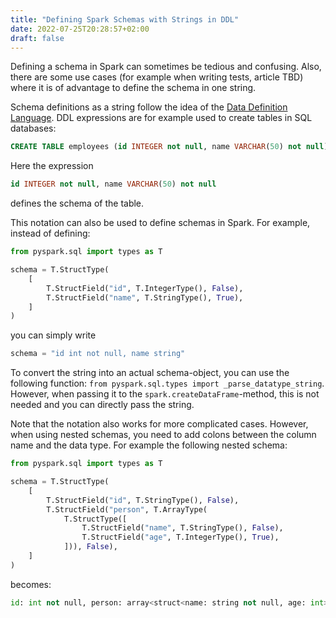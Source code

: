 ```yaml
---
title: "Defining Spark Schemas with Strings in DDL"
date: 2022-07-25T20:28:57+02:00
draft: false
---
```


Defining a schema in Spark can sometimes be tedious and confusing. Also, there are some use cases (for example when writing tests, article TBD) where it is of advantage to define the schema in one string.

Schema definitions as a string follow the idea of the [Data Definition Language](https://en.wikipedia.org/wiki/Data_definition_language). DDL expressions are for example used to create tables in SQL databases:
```sql
CREATE TABLE employees (id INTEGER not null, name VARCHAR(50) not null);
```

Here the expression 
```sql
id INTEGER not null, name VARCHAR(50) not null
```
defines the schema of the table.

This notation can also be used to define schemas in Spark. For example, instead of defining:
```python
from pyspark.sql import types as T

schema = T.StructType(
    [
        T.StructField("id", T.IntegerType(), False),
        T.StructField("name", T.StringType(), True),
    ]             
)
```

you can simply write
```python
schema = "id int not null, name string"
```

To convert the string into an actual schema-object, you can use the following function: `from pyspark.sql.types import _parse_datatype_string`. However, when passing it to the `spark.createDataFrame`-method, this is not needed and you can directly pass the string.

Note that the notation also works for more complicated cases. However, when using nested schemas, you need to add colons between the column name and the data type. For example the following nested schema:
```python
from pyspark.sql import types as T

schema = T.StructType(
    [
        T.StructField("id", T.StringType(), False),
        T.StructField("person", T.ArrayType(
            T.StructType([
                T.StructField("name", T.StringType(), False),
                T.StructField("age", T.IntegerType(), True),
            ])), False),
    ]             
)
```
becomes:
```python
id: int not null, person: array<struct<name: string not null, age: int>>
```